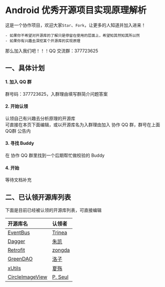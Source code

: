 Android 优秀开源项目实现原理解析
====================================

这是一个协作项目，欢迎大家`Star`、`Fork`，让更多的人知道并加入进来！  
```
- 如果你不希望对开源库的了解只是停留在使用的层面上，希望知其然知其所以然  
- 如果你有兴趣去深挖某个开源库的实现原理  
```
那么加入我们吧！！！QQ 交流群：377723625  

## 一、具体计划
#### 1. 加入 QQ 群
群号码：377723625，入群理由填写群简介问题答案  

#### 2. 开始认领
认领自己有兴趣去分析原理的开源库  
可直接在本页下面编辑，或以开源库名为入群理由加入 协作 QQ 群，群号在上面 QQ群 公告内 
#### 3. 寻找 Buddy  
在 协作 QQ 群里找到一个后期帮忙做校验的 Buddy  
#### 4. 开始
等待文档补充  
## 二、已认领开源库列表  
下面是目前已经被认领的开源库列表，可直接编辑  

开源库名 | 认领者
:--|:--
[EventBus](https://github.com/greenrobot/EventBus) | [Trinea](https://github.com/Trinea)
[Dagger](https://github.com/square/dagger) | [朱凯](https://github.com/rengwuxian) 
[Retrofit](https://github.com/square/retrofit) | [zongda](https://github.com/zondaOf2012) 
[GreenDAO](https://github.com/greenrobot/greenDAO) | [洛子](https://github.com/)
[xUtils](https://github.com/wyouflf/xUtils) | [夏殇](https://github.com/) 
[CircleImageView](https://github.com/hdodenhof/CircleImageView) | [P. Seul](https://github.com/FFish)
